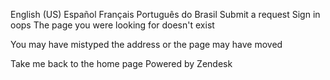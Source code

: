 English (US) Español Français Português do Brasil Submit a request Sign in oops The page you were looking for doesn't exist

You may have mistyped the address or the page may have moved

Take me back to the home page Powered by Zendesk